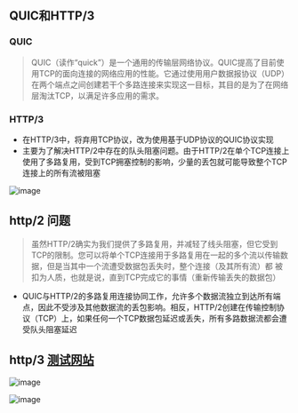 ## QUIC和HTTP/3
### QUIC
> QUIC（读作“quick”）是一个通用的传输层网络协议。QUIC提高了目前使用TCP的面向连接的网络应用的性能。它通过使用用户数据报协议（UDP）在两个端点之间创建若干个多路连接来实现这一目标，其目的是为了在网络层淘汰TCP，以满足许多应用的需求。
### HTTP/3
* 在HTTP/3中，将弃用TCP协议，改为使用基于UDP协议的QUIC协议实现
* 主要为了解决HTTP/2中存在的队头阻塞问题。由于HTTP/2在单个TCP连接上使用了多路复用，受到TCP拥塞控制的影响，少量的丢包就可能导致整个TCP连接上的所有流被阻塞

![image](https://github.com/jsjchai/study-notes/assets/13389058/00022e95-67cd-4c31-bda7-a75bf5201c91)

## http/2 问题
> 虽然HTTP/2确实为我们提供了多路复用，并减轻了线头阻塞，但它受到TCP的限制。您可以将单个TCP连接用于多路复用在一起的多个流以传输数据，但是当其中一个流遭受数据包丢失时，整个连接（及其所有流）都 被扣为人质，也就是说，直到TCP完成它的事情（重新传输丢失的数据包）
* QUIC与HTTP/2的多路复用连接协同工作，允许多个数据流独立到达所有端点，因此不受涉及其他数据流的丢包影响。相反，HTTP/2创建在传输控制协议（TCP）上，如果任何一个TCP数据包延迟或丢失，所有多路数据流都会遭受队头阻塞延迟

## http/3 [测试网站](https://quic.nginx.org/)

![image](https://github.com/jsjchai/study-notes/assets/13389058/23328dc1-cf75-430e-bb69-f1488c3b47e4)


![image](https://github.com/jsjchai/study-notes/assets/13389058/5f4b25df-734a-46db-ab9a-0303beafc4b5)






